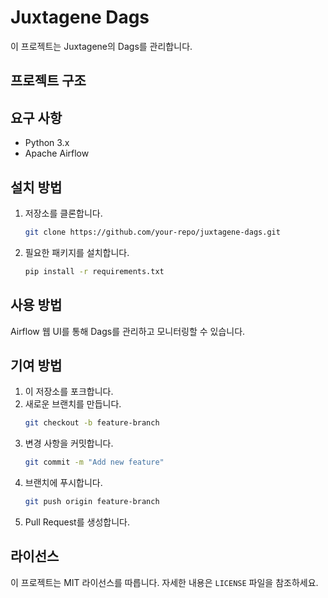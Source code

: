 # Juxtagene Dags

이 프로젝트는 Juxtagene의 Dags를 관리합니다.

## 프로젝트 구조

## 요구 사항

- Python 3.x
- Apache Airflow

## 설치 방법

1. 저장소를 클론합니다.
    ```bash
    git clone https://github.com/your-repo/juxtagene-dags.git
    ```
2. 필요한 패키지를 설치합니다.
    ```bash
    pip install -r requirements.txt
    ```

## 사용 방법

Airflow 웹 UI를 통해 Dags를 관리하고 모니터링할 수 있습니다.

## 기여 방법

1. 이 저장소를 포크합니다.
2. 새로운 브랜치를 만듭니다.
    ```bash
    git checkout -b feature-branch
    ```
3. 변경 사항을 커밋합니다.
    ```bash
    git commit -m "Add new feature"
    ```
4. 브랜치에 푸시합니다.
    ```bash
    git push origin feature-branch
    ```
5. Pull Request를 생성합니다.

## 라이선스

이 프로젝트는 MIT 라이선스를 따릅니다. 자세한 내용은 `LICENSE` 파일을 참조하세요.